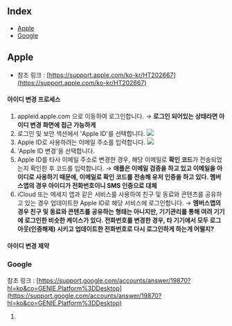 ## Index
- [Apple](#Apple)
- [Google](#Google)


## Apple
- 참조 링크 : [https://support.apple.com/ko-kr/HT202667](https://support.apple.com/ko-kr/HT202667)

#### 아이디 변경 프로세스
1. appleid.apple.com 으로 이동하여 로그인합니다. → **로그인 되어있는 상태라면 아이디 변경 화면에 접근 가능하게**
2. 로그인 및 보안 섹션에서 'Apple ID'를 선택합니다. 
![](attachments/Pasted%20image%2020221228105851.png)
3. Apple ID로 사용하려는 이메일 주소를 입력합니다.
![](attachments/Pasted%20image%2020221228110136.png)
4. 'Apple ID 변경'을 선택합니다.
5. Apple ID를 타사 이메일 주소로 변경한 경우, 해당 이메일로 **확인 코드**가 전송되었는지 확인한 후 코드를 입력합니다. → **애플은 이메일 검증을 하고 있고 이메일을 아이디로 사용하기 때문에, 이메일로 확인 코드를 전송해 유저 인증을 하고 있다. 멤버스앱의 경우 아이디가 전화번호이니 SMS 인증으로 대체**
6. iCloud 또는 메세지 앱과 같은 서비스를 사용하여 친구 및 동료와 콘텐츠를 공유하고 있는 경우 업데이트한 Apple ID로 해당 서비스에 로그인합니다. → **멤버스앱의 경우 친구 및 동료와 콘텐츠를 공유하는 형태는 아니지만, 기기관리를 통해 여려 기기에 로그인한 비슷한 케이스가 있다. 전화번호를 변경한 경우, 타 기기에서 모두 로그아웃(인증해제) 시키고 업데이트한 전화번호로 다시 로그인하게 하는게 어떨지?**

#### 아이디 변경 제약



### Google

참조 링크 : [https://support.google.com/accounts/answer/19870?hl=ko&co=GENIE.Platform%3DDesktop](https://support.google.com/accounts/answer/19870?hl=ko&co=GENIE.Platform%3DDesktop)

1. 